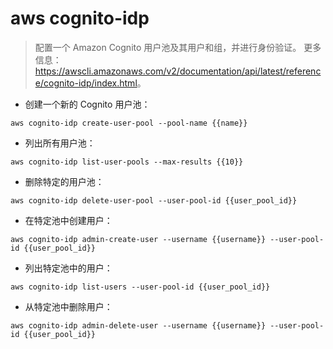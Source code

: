 # aws cognito-idp

> 配置一个 Amazon Cognito 用户池及其用户和组，并进行身份验证。
> 更多信息：<https://awscli.amazonaws.com/v2/documentation/api/latest/reference/cognito-idp/index.html>。

- 创建一个新的 Cognito 用户池：

`aws cognito-idp create-user-pool --pool-name {{name}}`

- 列出所有用户池：

`aws cognito-idp list-user-pools --max-results {{10}}`

- 删除特定的用户池：

`aws cognito-idp delete-user-pool --user-pool-id {{user_pool_id}}`

- 在特定池中创建用户：

`aws cognito-idp admin-create-user --username {{username}} --user-pool-id {{user_pool_id}}`

- 列出特定池中的用户：

`aws cognito-idp list-users --user-pool-id {{user_pool_id}}`

- 从特定池中删除用户：

`aws cognito-idp admin-delete-user --username {{username}} --user-pool-id {{user_pool_id}}`